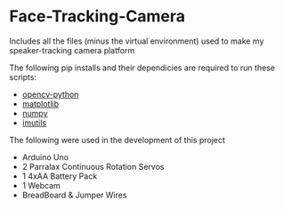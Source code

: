 # Face-Tracking-Camera
Includes all the files (minus the virtual environment) used to make my speaker-tracking camera platform

The following pip installs and their dependicies are required to run these scripts:

* [opencv-python](https://pypi.org/project/opencv-python/)
* [matplotlib](https://pypi.org/project/matplotlib/)
* [numpy](https://pypi.org/project/numpy/)
* [imutils](https://pypi.org/project/imutils/)

The following were used in the development of this project

* Arduino Uno
* 2 Parralax Continuous Rotation Servos
* 1 4xAA Battery Pack
* 1 Webcam
* BreadBoard & Jumper Wires

